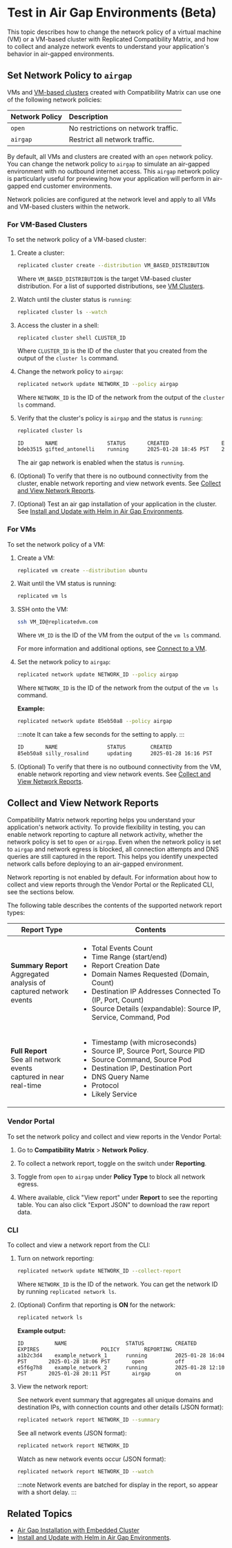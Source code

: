 # Test in Air Gap Environments (Beta)

This topic describes how to change the network policy of a virtual machine (VM) or a VM-based cluster with Replicated Compatibility Matrix, and how to collect and analyze network events to understand your application's behavior in air-gapped environments.

## Set Network Policy to `airgap`

VMs and [VM-based clusters](/vendor/testing-supported-clusters#vm-clusters) created with Compatibility Matrix can use one of the following network policies:

| Network Policy | Description |
| :---- | :---- |
| `open` | No restrictions on network traffic. |
| `airgap` | Restrict all network traffic. |

By default, all VMs and clusters are created with an `open` network policy. You can change the network policy to `airgap` to simulate an air-gapped environment with no outbound internet access. This `airgap` network policy is particularly useful for previewing how your application will perform in air-gapped end customer environments.

Network policies are configured at the network level and apply to all VMs and VM-based clusters within the network. 

### For VM-Based Clusters

To set the network policy of a VM-based cluster:

1. Create a cluster:

    ```bash
    replicated cluster create --distribution VM_BASED_DISTRIBUTION
    ```
    Where `VM_BASED_DISTRIBUTION` is the target VM-based cluster distribution. For a list of supported distributions, see [VM Clusters](/vendor/testing-supported-clusters#vm-clusters).

1. Watch until the cluster status is `running`:

    ```bash
    replicated cluster ls --watch
    ```

1. Access the cluster in a shell:

    ```
    replicated cluster shell CLUSTER_ID
    ```
    Where `CLUSTER_ID` is the ID of the cluster that you created from the output of the `cluster ls` command.      

1. Change the network policy to `airgap`:

    ```bash
    replicated network update NETWORK_ID --policy airgap
    ```
    Where `NETWORK_ID` is the ID of the network from the output of the `cluster ls` command.

1. Verify that the cluster's policy is `airgap` and the status is `running`:

    ```bash
    replicated cluster ls
    ```

    ```bash
    ID       NAME                STATUS       CREATED                 EXPIRES                POLICY   REPORTING
    bdeb3515 gifted_antonelli    running      2025-01-28 18:45 PST    2025-01-28 19:45 PST   airgap   off 
    ```

    The air gap network is enabled when the status is `running`.

1. (Optional) To verify that there is no outbound connectivity from the cluster, enable network reporting and view network events. See [Collect and View Network Reports](#collect-and-view-network-reports).

1. (Optional) Test an air gap installation of your application in the cluster. See [Install and Update with Helm in Air Gap Environments](/vendor/helm-install-airgap).   

### For VMs

To set the network policy of a VM:

1. Create a VM:

    ```bash
    replicated vm create --distribution ubuntu
    ```

1. Wait until the VM status is running:

    ```bash
    replicated vm ls
    ```

1. SSH onto the VM:

   ```bash
   ssh VM_ID@replicatedvm.com
   ```  
   Where `VM_ID` is the ID of the VM from the output of the `vm ls` command.

   For more information and additional options, see [Connect to a VM](/vendor/testing-vm-create#connect-to-a-vm).

1. Set the network policy to `airgap`:

    ```bash
    replicated network update NETWORK_ID --policy airgap
    ```
    Where `NETWORK_ID` is the ID of the network from the output of the `vm ls` command.

    **Example:**

    ```bash
    replicated network update 85eb50a8 --policy airgap
    ```

    :::note
    It can take a few seconds for the setting to apply.
    :::

    ```bash
    ID       NAME                STATUS        CREATED                 EXPIRES                POLICY   REPORTING
    85eb50a8 silly_rosalind      updating      2025-01-28 16:16 PST    2025-01-28 17:18 PST   airgap   off
    ```

1. (Optional) To verify that there is no outbound connectivity from the VM, enable network reporting and view network events. See [Collect and View Network Reports](#collect-and-view-network-reports).

## Collect and View Network Reports

Compatibility Matrix network reporting helps you understand your application's network activity. To provide flexibility in testing, you can enable network reporting to capture all network activity, whether the network policy is set to `open` or `airgap`. Even when the network policy is set to `airgap` and network egress is blocked, all connection attempts and DNS queries are still captured in the report. This helps you identify unexpected network calls before deploying to an air-gapped environment.

Network reporting is not enabled by default. For information about how to collect and view reports through the Vendor Portal or the Replicated CLI, see the sections below.

The following table describes the contents of the supported network report types:

| Report Type | Contents |
|---|---|
| **Summary Report**<br />Aggregated analysis of<br />captured network events| <ul><li>Total Events Count</li><li>Time Range (start/end)</li><li>Report Creation Date</li><li>Domain Names Requested (Domain, Count)</li><li>Destination IP Addresses Connected To (IP, Port, Count)</li><li>Source Details (expandable): Source IP, Service, Command, Pod</li></ul> |
| **Full Report**<br />See all network events<br />captured in near real-time | <ul><li>Timestamp (with microseconds)</li><li>Source IP, Source Port, Source PID</li><li>Source Command, Source Pod</li><li>Destination IP, Destination Port</li><li>DNS Query Name</li><li>Protocol</li><li>Likely Service</li></ul> |

### Vendor Portal

To set the network policy and collect and view reports in the Vendor Portal:

1. Go to **Compatibility Matrix** > **Network Policy**.

2. To collect a network report, toggle on the switch under **Reporting**.

3. Toggle from `open` to `airgap` under **Policy Type** to block all network egress.

4. Where available, click "View report" under **Report** to see the reporting table. You can also click "Export JSON" to download the raw report data.

### CLI

To collect and view a network report from the CLI:

1. Turn on network reporting:

     ```bash
     replicated network update NETWORK_ID --collect-report
     ```
     Where `NETWORK_ID` is the ID of the network. You can get the network ID by running `replicated network ls`.

1. (Optional) Confirm that reporting is **ON** for the network:

     ```bash
     replicated network ls
     ```

     **Example output:**

     ```
     ID          NAME                   STATUS          CREATED                    EXPIRES                    POLICY        REPORTING
     a1b2c3d4    example_network_1      running         2025-01-28 16:04 PST       2025-01-28 18:06 PST       open          off
     e5f6g7h8    example_network_2      running         2025-01-28 12:10 PST       2025-01-28 20:11 PST       airgap        on
     ```
1. View the network report:
   
    See network event summary that aggregates all unique domains and destination IPs, with connection counts and other details (JSON format):

    ```bash
    replicated network report NETWORK_ID --summary
    ```

   See all network events (JSON format):

    ```bash
    replicated network report NETWORK_ID
    ```

   Watch as new network events occur (JSON format):

    ```bash
    replicated network report NETWORK_ID --watch
    ```
    
    :::note
    Network events are batched for display in the report, so appear with a short delay.
    :::


## Related Topics

* [Air Gap Installation with Embedded Cluster](/enterprise/installing-embedded-air-gap)
* [Install and Update with Helm in Air Gap Environments](/vendor/helm-install-airgap).